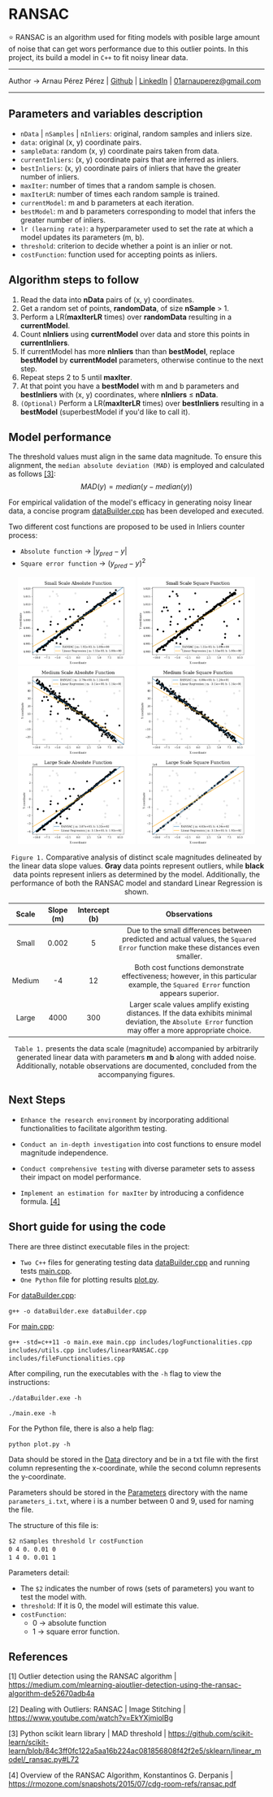 # RANSAC 
⭐ RANSAC is an algorithm used for fiting models with posible large amount of noise that can get wors performance due to this outlier points. In this project, its build a model in `C++` to fit noisy linear data.

---
Author -> Arnau Pérez Pérez | [Github](https://github.com/arnaupy) | [LinkedIn](https://www.linkedin.com/in/arnau-perez-perez/) | 01arnauperez@gmail.com


---

## Parameters and variables description
* `nData` | `nSamples` | `nInliers`: original, random samples and inliers size.
* `data`: original (x, y) coordinate pairs.
* `sampleData`: random (x, y) coordinate pairs taken from data.
* `currentInliers`: (x, y) coordinate pairs that are inferred as inliers.
* `bestInliers`: (x, y) coordinate pairs of inliers that have the greater  number of inliers.
* `maxIter`: number of times that a random sample is chosen.
* `maxIterLR`: number of times each random sample is trained.
* `currentModel`: m and b parameters at each iteration.
* `bestModel`: m and b parameters corresponding to model that infers the greater number of inliers.
* `lr (learning rate)`: a hyperparameter used to set the rate at which a model updates its parameters (m, b).
* `threshold`: criterion to decide whether a point is an inlier or not.
* `costFunction`: function used for accepting points as inliers.

## Algorithm steps to follow
1. Read the data into **nData** pairs of (x, y) coordinates.
2. Get a random set of points, **randomData**, of size **nSample** > 1.
3. Perform a LR(**maxIterLR** times) over **randomData** resulting in a **currentModel**.
4. Count **nInliers** using **currentModel** over data and store this points in **currentInliers**.
5. If currentModel has more **nInliers** than than **bestModel**, replace **bestModel** by **currentModel** parameters, otherwise continue to the next step.
6. Repeat steps 2 to 5 until **maxIter**.
7. At that point you have a **bestModel** with m and b parameters and **bestInliers** with (x, y) coordinates, where **nInliers** ≤ **nData**.
8. `(Optional)` Perform a LR(**maxIterLR** times) over **bestInliers** resulting in a **bestModel** (superbestModel if you'd like to call it).

## Model performance
The threshold values must align in the same data magnitude. To ensure this alignment, the `median absolute deviation (MAD)` is employed and calculated as follows [[3]](https://github.com/scikit-learn/scikit-learn/blob/84c3ff0fc122a5aa16b224ac081856808f42f2e5/sklearn/linear_model/_ransac.py#L72):
$$MAD(y)=median(y−median(y))$$

For empirical validation of the model's efficacy in generating noisy linear data, a concise program [dataBuilder.cpp](dataBuilder.cpp) has been developed and executed.

Two different cost functions are proposed to be used in Inliers counter process:
* `Absolute function` -> $|y_{pred} - y|$
* `Square error function` -> $(y_{pred} - y)^{2}$

<div align="center">

<div class="row">
  <div class="column">
    <img src="assets/SmallScaleAbs.png"  style="width:46%">
    <img src="assets/SmallScaleSquare.png"  style="width:46%">
  
  </div> 
  <div class="column">
    <img src="assets/MediumScaleAbs.png" style="width:46%">
    <img src="assets/MediumScaleSquare.png" style="width:46%">
  </div>
  <div class="column">
    <img src="assets/LargeScaleAbs.png"  style="width:46%">
    <img src="assets/LargeScaleSquare.png"  style="width:46%">
  </div>
</div>

`Figure 1.` Comparative analysis of distinct scale magnitudes delineated by the linear data slope values. **Gray** data points represent outliers, while **black** data points represent inliers as determined by the model. Additionally, the performance of both the RANSAC model and standard Linear Regression is shown.
</div>

<div align="center">

|   Scale   	|           Slope (m)         	| Intercept (b) 	| Observations |
|:----------:	|:---------------------------:	|:-------------:	|:------------:|
|  Small  |  0.002 | 5 | Due to the small differences between predicted and actual values, the `Squared Error` function make these distances even smaller.|
|  Medium  |  -4 | 12 | Both cost functions demonstrate effectiveness; however, in this particular example, the `Squared Error` function appears superior.| 
|  Large  |  4000 | 300 | Larger scale values amplify existing distances. If the data exhibits minimal deviation, the `Absolute Error` function may offer a more appropriate choice.|

`Table 1.` presents the data scale (magnitude) accompanied by arbitrarily generated linear data with parameters **m** and **b** along with added noise. Additionally, notable observations are documented, concluded from the accompanying figures.
</div>

## Next Steps
* `Enhance the research environment` by incorporating additional functionalities to facilitate algorithm testing.

* `Conduct an in-depth investigation` into cost functions to ensure model magnitude independence.

* `Conduct comprehensive testing` with diverse parameter sets to assess their impact on model performance.

* `Implement an estimation for maxIter` by introducing a confidence formula. [[4]](https://rmozone.com/snapshots/2015/07/cdg-room-refs/ransac.pdf)


## Short guide for using the code
There are three distinct executable files in the project:

* `Two C++` files for generating testing data [dataBuilder.cpp](dataBuilder.cpp) and running tests [main.cpp](main.cpp).
* `One Python` file for plotting results [plot.py](plot.py).

For [dataBuilder.cpp](dataBuilder.cpp):
```
g++ -o dataBuilder.exe dataBuilder.cpp
```

For [main.cpp](main.cpp):
```
g++ -std=c++11 -o main.exe main.cpp includes/logFunctionalities.cpp includes/utils.cpp includes/linearRANSAC.cpp includes/fileFunctionalities.cpp
```

After compiling, run the executables with the `-h` flag to view the instructions:
```
./dataBuilder.exe -h
```
```
./main.exe -h
```

For the Python file, there is also a help flag:
```
python plot.py -h
```

Data should be stored in the [Data](./Data/) directory and be in a txt file with the first column representing the x-coordinate, while the second column represents the y-coordinate.

Parameters should be stored in the [Parameters](./Parameters/) directory with the name `parameters_i.txt`, where i is a number between 0 and 9, used for naming the file. 

The structure of this file is:
```
$2 nSamples threshold lr costFunction
0 4 0. 0.01 0
1 4 0. 0.01 1
```

Parameters detail:
* The `$2` indicates the number of rows (sets of parameters) you want to test the model with.
* `threshold`: If it is 0, the model will estimate this value.
* `costFunction`: 
  * 0 -> absolute function
  * 1 -> square error function.


## References 
[1] Outlier detection using the RANSAC algorithm | https://medium.com/mlearning-aioutlier-detection-using-the-ransac-algorithm-de52670adb4a
  
[2] Dealing with Outliers: RANSAC | Image Stitching | https://www.youtube.com/watch?v=EkYXjmiolBg

[3] Python scikit learn library | MAD threshold | https://github.com/scikit-learn/scikit-learn/blob/84c3ff0fc122a5aa16b224ac081856808f42f2e5/sklearn/linear_model/_ransac.py#L72

[4] Overview of the RANSAC Algorithm, Konstantinos G. Derpanis | https://rmozone.com/snapshots/2015/07/cdg-room-refs/ransac.pdf


